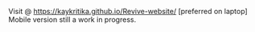  Visit @ https://kaykritika.github.io/Revive-website/ [preferred on laptop]
 Mobile version still a work in progress.
